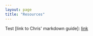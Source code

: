 ```yaml
---
layout: page
title: "Resources"
---
```


Test [link to Chris' markdown guide]: [link](/Resources/CMsMarkdown.md)